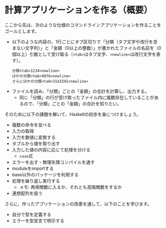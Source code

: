 # 計算アプリケーションを作る（概要）

ここから先は、次のような仕様のコマンドラインアプリケーションを作ることをゴールとします。

- 以下のような内容の、1行ごとにタブ区切りで「分類（タブ文字や改行を含まない文字列）」と「金額（0以上の整数）」が書かれたファイルの名前を（0個以上）引数として受け取る（`<tab>`はタブ文字、`<newline>`は改行文字を表す）。  
  ```
  分類<tab>1234<newline>
  ほかの分類<tab>9876<newline>
  さらにほかの分類<tab>3141592<newline>
  ```
- ファイルを読み、「分類」ごとの「金額」の合計を計算し、出力する。
    - 同じ「分類」の行が受け取ったファイル内に複数存在していることがあるので、「分類」ごとの「金額」の合計を知りたい。

そのために以下の課題を解いて、Haskellの初歩を身につけましょう。

- 複数の命令を並べる
- 入力の取得
- 入力を数値に変換する
- タプルから値を取り出す
- 入力した値の内容に応じて処理を分ける
    - `case`式
- エラーを出す・無理矢理コンパイルを通す
- moduleをimportする
- base以外のパッケージを利用する
- 処理を繰り返し実行する
    - メモ: 再帰関数に入るか、それとも高階関数をするか
- 連想配列を扱う

さらに、作ったアプリケーションの改善を通して、以下のことを学びます。

- 自分で型を定義する
- エラーを型宣言で明示する
